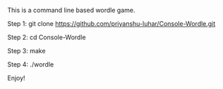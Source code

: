This is a command line based wordle game.

Step 1:
    git clone https://github.com/priyanshu-luhar/Console-Wordle.git

Step 2:
    cd Console-Wordle

Step 3:
    make

Step 4:
    ./wordle

Enjoy!
